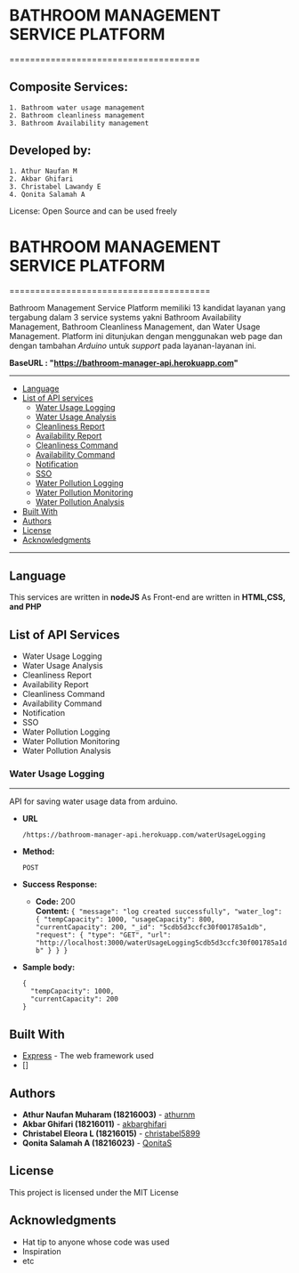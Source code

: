 # BATHROOM MANAGEMENT SERVICE PLATFORM
=====================================
## Composite Services:
    1. Bathroom water usage management
    2. Bathroom cleanliness management
    3. Bathroom Availability management

## Developed by:
    1. Athur Naufan M
    2. Akbar Ghifari
    3. Christabel Lawandy E
    4. Qonita Salamah A 

License: Open Source and can be used freely

# BATHROOM MANAGEMENT SERVICE PLATFORM
=======================================

Bathroom Management Service Platform memiliki 13 kandidat layanan yang tergabung dalam 3 service systems yakni Bathroom Availability Management, Bathroom Cleanliness Management, dan Water Usage Management. Platform ini ditunjukan dengan menggunakan web page dan dengan tambahan *Arduino* untuk *support* pada layanan-layanan ini.

**BaseURL : "https://bathroom-manager-api.herokuapp.com"**

---

* [Language](#language)
* [List of API services](#list-of-api-services)
  - [Water Usage Logging](#water-usage-logging)
  - [Water Usage Analysis](#water-usage-analysis)
  - [Cleanliness Report](#cleanliness-report)
  - [Availability Report](#availability-report)
  - [Cleanliness Command](#cleanliness-command)
  - [Availability Command](#availability-command)
  - [Notification](#notification)
  - [SSO](#sso)
  - [Water Pollution Logging](#water-pollution-logging)
  - [Water Pollution Monitoring](#water-pollution-monitoring)
  - [Water Pollution Analysis](#water-pollution-analysis)
* [Built With](#built-with)
* [Authors](#authors)
* [License](#license)
* [Acknowledgments](#acknowledgments)

---

## Language

This services are written in **nodeJS**
As Front-end are written in **HTML,CSS, and PHP**


## List of API Services
- Water Usage Logging 
- Water Usage Analysis
- Cleanliness Report 
- Availability Report 
- Cleanliness Command 
- Availability Command 
- Notification
- SSO
- Water Pollution Logging 
- Water Pollution Monitoring
- Water Pollution Analysis

### **Water Usage Logging**

---

API for saving water usage data from arduino.

* **URL**

  ```
  /https://bathroom-manager-api.herokuapp.com/waterUsageLogging
  ```

* **Method:**

  `POST`

* **Success Response:**

  * **Code:** 200 <br />
    **Content:** `{
    "message": "log created successfully",
    "water_log": {
        "tempCapacity": 1000,
        "usageCapacity": 800,
        "currentCapacity": 200,
        "_id": "5cdb5d3ccfc30f001785a1db",
        "request": {
            "type": "GET",
            "url": "http://localhost:3000/waterUsageLogging5cdb5d3ccfc30f001785a1db"
        }
    }
}`

* **Sample body:**

  ```
  {
	"tempCapacity": 1000,
	"currentCapacity": 200
  }

## Built With

* [Express](https://expressjs.com/) - The web framework used
* []

## Authors

* **Athur Naufan Muharam (18216003)** - [athurnm](https://gitlab.com/Athurnm)
* **Akbar Ghifari (18216011)** - [akbarghifari]()
* **Christabel Eleora L (18216015)** - [christabel5899](https://gitlab.com/christabel5899)
* **Qonita Salamah A (18216023)** - [QonitaS](https://gitlab.com/18216023)

## License

This project is licensed under the MIT License

## Acknowledgments

* Hat tip to anyone whose code was used
* Inspiration
* etc
